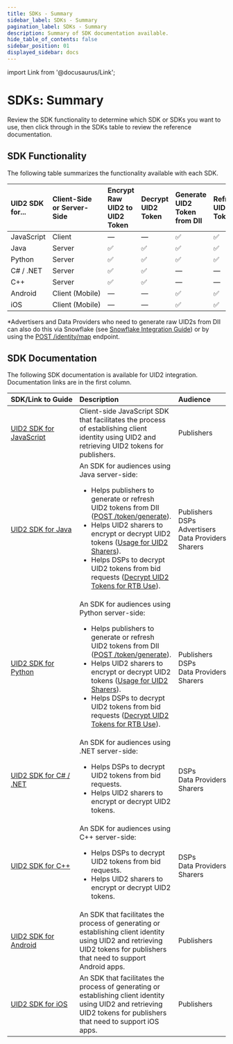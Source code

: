 ```yaml
---
title: SDKs - Summary
sidebar_label: SDKs - Summary
pagination_label: SDKs - Summary
description: Summary of SDK documentation available.
hide_table_of_contents: false
sidebar_position: 01
displayed_sidebar: docs
---
```


import Link from '@docusaurus/Link';

# SDKs: Summary

Review the SDK functionality to determine which SDK or SDKs you want to use, then click through in the SDKs table to review the reference documentation.

## SDK Functionality

The following table summarizes the functionality available with each SDK.

| UID2 SDK for... | Client-Side or Server-Side | Encrypt Raw UID2 to UID2 Token | Decrypt UID2 Token | Generate UID2 Token from DII | Refresh UID2 Token | Generate Raw UID2 from DII&ast; |
|:----------------| :--- |  :--- | :--- | :--- | :--- | :--- |
| JavaScript      | Client| &#8212; | &#8212; | &#9989; | &#9989; | &#8212; |
| Java            | Server | &#9989; | &#9989; | &#9989; | &#9989; | &#9989; |
| Python          | Server | &#9989; | &#9989; | &#9989; | &#9989; | &#8212; |
| C# / .NET       | Server | &#9989; | &#9989; | &#8212; | &#8212; | &#8212; |
| C++             | Server | &#9989; | &#9989; | &#8212; | &#8212; | &#8212; |
| Android         | Client&nbsp;(Mobile) | &#8212; | &#8212; | &#9989; | &#9989; | &#8212; |
| iOS    | Client (Mobile)| &#8212; | &#8212; | &#9989;| &#9989; |&#8212; |

&ast;Advertisers and Data Providers who need to generate raw UID2s from DII can also do this via Snowflake (see [Snowflake Integration Guide](../guides/snowflake_integration.md)) or by using the [POST&nbsp;/identity/map](../endpoints/post-identity-map.md) endpoint.

<!-- &#9989; = Supported | &#10060; = Not Supported | &#8212; = Not Supported -->

## SDK Documentation

The following SDK documentation is available for UID2 integration. Documentation links are in the first column.

| SDK/Link&nbsp;to&nbsp;Guide                             | Description                                                                                                                                                                                                                                                                                                                                                                                                                                                                                                                                     | Audience
|:--------------------------------------------------------|:------------------------------------------------------------------------------------------------------------------------------------------------------------------------------------------------------------------------------------------------------------------------------------------------------------------------------------------------------------------------------------------------------------------------------------------------------------------------------------------------------------------------------------------------| :--- |
| [UID2 SDK for JavaScript](client-side-identity.md)      | Client-side JavaScript SDK that facilitates the process of establishing client identity using UID2 and retrieving UID2 tokens for publishers.                                                                                                                                                                                                                                                                                                                                                                                                   | Publishers |
| [UID2 SDK for Java](uid2-sdk-ref-java.md)               | An SDK for audiences using Java server-side:<ul><li>Helps publishers to generate or refresh UID2 tokens from <Link href="../ref-info/glossary-uid#gl-dii">DII</Link> ([POST&nbsp;/token/generate](../endpoints/post-token-generate)).</li><li>Helps UID2 sharers to encrypt or decrypt UID2 tokens ([Usage for UID2 Sharers](uid2-sdk-ref-java.md#usage-for-uid2-sharers)).</li><li>Helps DSPs to decrypt UID2 tokens from bid requests ([Decrypt UID2 Tokens for RTB Use](guides/dsp-guide.md#decrypt-uid2-tokens-for-rtb-use)).</li></ul>     | Publishers<br/>DSPs<br/>Advertisers<br/>Data&nbsp;Providers<br/>Sharers |
| [UID2 SDK for Python](uid2-sdk-ref-python.md)           | An SDK for audiences using Python server-side:<ul><li>Helps publishers to generate or refresh UID2 tokens from <Link href="../ref-info/glossary-uid#gl-dii">DII</Link> ([POST&nbsp;/token/generate](../endpoints/post-token-generate)).</li><li>Helps UID2 sharers to encrypt or decrypt UID2 tokens ([Usage for UID2 Sharers](uid2-sdk-ref-python.md#usage-for-uid2-sharers)).</li><li>Helps DSPs to decrypt UID2 tokens from bid requests ([Decrypt UID2 Tokens for RTB Use](guides/dsp-guide.md#decrypt-uid2-tokens-for-rtb-use)).</li></ul> | Publishers<br/>DSPs<br/>Data Providers<br/>Sharers |
| [UID2 SDK for C# / .NET](uid2-sdk-ref-csharp-dotnet.md) | An SDK for audiences using .NET server-side:<ul><li>Helps DSPs to decrypt UID2 tokens from bid requests.</li><li>Helps UID2 sharers to encrypt or decrypt UID2 tokens.</li></ul>                                                                                                                                                                                                                                                                                                                                                                | DSPs<br/>Data Providers<br/>Sharers |
| [UID2 SDK for C++](uid2-sdk-ref-cplusplus.md)           | An SDK for audiences using C++ server-side:<ul><li>Helps DSPs to decrypt UID2 tokens from bid requests.</li><li>Helps UID2 sharers to encrypt or decrypt UID2 tokens.</li></ul>                                                                                                                                                                                                                                                                                                                                                                 | DSPs<br/>Data Providers<br/>Sharers |
| [UID2 SDK for Android](uid2-sdk-ref-android.md)         | An SDK that facilitates the process of generating or establishing client identity using UID2 and retrieving UID2 tokens for publishers that need to support Android apps.                                                                                                                                                                                                                                                                                                                                                                       | Publishers |
| [UID2 SDK for iOS](uid2-sdk-ref-ios.md)        | An SDK that facilitates the process of generating or establishing client identity using UID2 and retrieving UID2 tokens for publishers that need to support iOS apps.                                                                                                                                                                                                                                                                                                                                                                  | Publishers |
